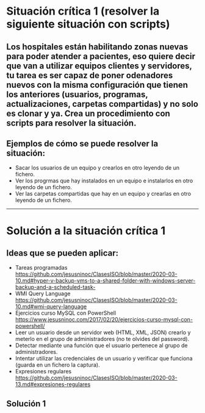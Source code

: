 # Situación crítica 1 (resolver la siguiente situación con scripts)

## Los hospitales están habilitando zonas nuevas para poder atender a pacientes, eso quiere decir que van a utilizar equipos clientes y servidores, tu tarea es ser capaz de poner odenadores nuevos con la misma configuración que tienen los anteriores (usuarios, programas, actualizaciones, carpetas compartidas) y no solo es clonar y ya. Crea un procedimiento con scripts para resolver la situación.

## Ejemplos de cómo se puede resolver la situación:

- Sacar los usuarios de un equipo y crearlos en otro leyendo de un fichero.
- Ver los progrmas que hay instalados en un equipo e instalarlos en otro leyendo de un fichero.
- Ver las carpetas compartidas que hay en un equipo y crearlas en otro leyendo de un fichero.

-----------------

# Solución a la situación crítica 1

## Ideas que se pueden aplicar:
- Tareas programadas https://github.com/jesusninoc/ClasesISO/blob/master/2020-03-10.md#hyper-v-backup-vms-to-a-shared-folder-with-windows-server-backup-and-a-scheduled-task-
- WMI Query Language https://github.com/jesusninoc/ClasesISO/blob/master/2020-03-10.md#wmi-query-language
- Ejercicios curso MySQL con PowerShell https://www.jesusninoc.com/2017/02/20/ejercicios-curso-mysql-con-powershell/
- Leer un usuario desde un servidor web (HTML, XML, JSON) crearlo y meterlo en el grupo de administradores (no te olvides del password).
- Detectar mediante una función que el usuario pertenece al grupo de administradores.
- Intentar utilizar las credenciales de un usuario y verificar que funciona (guarda en un fichero la captura).
- Expresiones regulares https://github.com/jesusninoc/ClasesISO/blob/master/2020-03-13.md#expresiones-regulares

## Solución 1
```PowerShell
```
